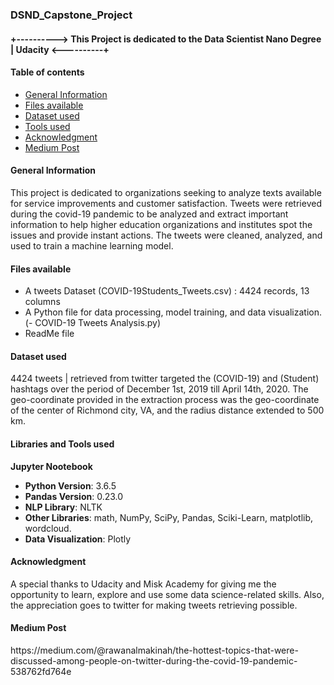 ### DSND_Capstone_Project

#### +----------> This Project is dedicated to the Data Scientist Nano Degree | Udacity <----------+

#### Table of contents
* [General Information](#general)
* [Files available](#files)
* [Dataset used](#data)
* [Tools used](#tools)
* [Acknowledgment](#ack)
* [Medium Post](#medium)


#### General Information
<a name="general"/> 
This project is dedicated to organizations seeking to analyze texts available for service improvements and customer satisfaction.
Tweets were retrieved during the covid-19 pandemic to be analyzed and extract important information to help higher education organizations and institutes spot the issues and provide instant actions. The tweets were cleaned, analyzed, and used to train a machine learning model. 

#### Files available
<a name="files"/>

* A tweets Dataset (COVID-19Students_Tweets.csv) : 4424 records, 13 columns
* A Python file for data processing, model training, and data visualization. (- COVID-19 Tweets Analysis.py)
* ReadMe file

#### Dataset used
<a name="data"/>
4424 tweets | retrieved from twitter targeted the (COVID-19) and (Student) hashtags over the period of December 1st, 2019 till April 14th, 2020. 
The geo-coordinate provided in the extraction process was the geo-coordinate of the center of Richmond city, VA, and the radius distance extended to 500 km.

#### Libraries and Tools used
<a name="tools"/>
<b>Jupyter Nootebook</b>

* **Python Version**: 3.6.5
* **Pandas Version**: 0.23.0
* **NLP Library**: NLTK
* **Other Libraries**: math, NumPy, SciPy, Pandas, Sciki-Learn, matplotlib, wordcloud.
* **Data Visualization**: Plotly

#### Acknowledgment
<a name="ack"/>
A special thanks to Udacity and Misk Academy for giving me the opportunity to learn, explore and use some data science-related skills.
Also, the appreciation goes to twitter for making tweets retrieving possible.

#### Medium Post
<a name="medium"/>
https://medium.com/@rawanalmakinah/the-hottest-topics-that-were-discussed-among-people-on-twitter-during-the-covid-19-pandemic-538762fd764e
